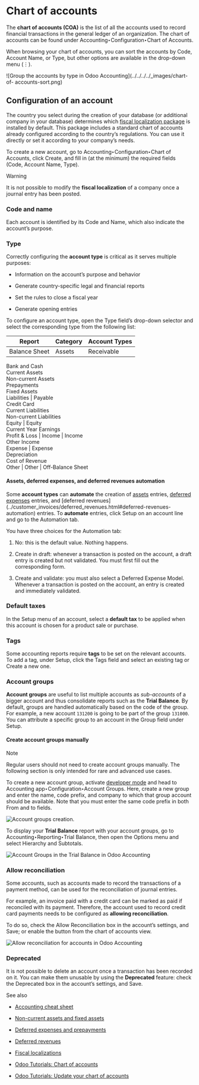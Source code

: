 # Chart of accounts

The **chart of accounts (COA)** is the list of all the accounts used to record
financial transactions in the general ledger of an organization. The chart of
accounts can be found under Accounting‣Configuration‣Chart of Accounts.

When browsing your chart of accounts, you can sort the accounts by Code,
Account Name, or Type, but other options are available in the drop-down menu
(⋮).

![Group the accounts by type in Odoo Accounting](../../../../_images/chart-of-
accounts-sort.png)

## Configuration of an account

The country you select during the creation of your database (or additional
company in your database) determines which [fiscal localization
package](../../fiscal_localizations.html) is installed by default. This
package includes a standard chart of accounts already configured according to
the country’s regulations. You can use it directly or set it according to your
company’s needs.

To create a new account, go to Accounting‣Configuration‣Chart of Accounts,
click Create, and fill in (at the minimum) the required fields (Code, Account
Name, Type).

Warning

It is not possible to modify the **fiscal localization** of a company once a
journal entry has been posted.

### Code and name

Each account is identified by its Code and Name, which also indicate the
account’s purpose.

### Type

Correctly configuring the **account type** is critical as it serves multiple
purposes:

  * Information on the account’s purpose and behavior

  * Generate country-specific legal and financial reports

  * Set the rules to close a fiscal year

  * Generate opening entries

To configure an account type, open the Type field’s drop-down selector and
select the corresponding type from the following list:

Report | Category | Account Types  
---|---|---  
Balance Sheet | Assets | Receivable  
Bank and Cash  
Current Assets  
Non-current Assets  
Prepayments  
Fixed Assets  
Liabilities | Payable  
Credit Card  
Current Liabilities  
Non-current Liabilities  
Equity | Equity  
Current Year Earnings  
Profit & Loss | Income | Income  
Other Income  
Expense | Expense  
Depreciation  
Cost of Revenue  
Other | Other | Off-Balance Sheet  
  
#### Assets, deferred expenses, and deferred revenues automation

Some **account types** can **automate** the creation of
[assets](../vendor_bills/assets.html#assets-automation) entries, [deferred
expenses](../vendor_bills/deferred_expenses.html#deferred-expenses-automation)
entries, and [deferred
revenues](../customer_invoices/deferred_revenues.html#deferred-revenues-
automation) entries. To **automate** entries, click Setup on an account line
and go to the Automation tab.

You have three choices for the Automation tab:

  1. No: this is the default value. Nothing happens.

  2. Create in draft: whenever a transaction is posted on the account, a draft entry is created but not validated. You must first fill out the corresponding form.

  3. Create and validate: you must also select a Deferred Expense Model. Whenever a transaction is posted on the account, an entry is created and immediately validated.

### Default taxes

In the Setup menu of an account, select a **default tax** to be applied when
this account is chosen for a product sale or purchase.

### Tags

Some accounting reports require **tags** to be set on the relevant accounts.
To add a tag, under Setup, click the Tags field and select an existing tag or
Create a new one.

### Account groups

**Account groups** are useful to list multiple accounts as _sub-accounts_ of a
bigger account and thus consolidate reports such as the **Trial Balance**. By
default, groups are handled automatically based on the code of the group. For
example, a new account `131200` is going to be part of the group `131000`. You
can attribute a specific group to an account in the Group field under Setup.

#### Create account groups manually

Note

Regular users should not need to create account groups manually. The following
section is only intended for rare and advanced use cases.

To create a new account group, activate [developer
mode](../../../general/developer_mode.html#developer-mode) and head to
Accounting app‣Configuration‣Account Groups. Here, create a new group and
enter the name, code prefix, and company to which that group account should be
available. Note that you must enter the same code prefix in both From and to
fields.

![Account groups creation.](../../../../_images/account-groups.png)

To display your **Trial Balance** report with your account groups, go to
Accounting‣Reporting‣Trial Balance, then open the Options menu and select
Hierarchy and Subtotals.

![Account Groups in the Trial Balance in Odoo
Accounting](../../../../_images/chart-of-accounts-groups.png)

### Allow reconciliation

Some accounts, such as accounts made to record the transactions of a payment
method, can be used for the reconciliation of journal entries.

For example, an invoice paid with a credit card can be marked as paid if
reconciled with its payment. Therefore, the account used to record credit card
payments needs to be configured as **allowing reconciliation**.

To do so, check the Allow Reconciliation box in the account’s settings, and
Save; or enable the button from the chart of accounts view.

![Allow reconciliation for accounts in Odoo
Accounting](../../../../_images/chart-of-accounts-reconciliation.png)

### Deprecated

It is not possible to delete an account once a transaction has been recorded
on it. You can make them unusable by using the **Deprecated** feature: check
the Deprecated box in the account’s settings, and Save.

See also

  * [Accounting cheat sheet](cheat_sheet.html)

  * [Non-current assets and fixed assets](../vendor_bills/assets.html)

  * [Deferred expenses and prepayments](../vendor_bills/deferred_expenses.html)

  * [Deferred revenues](../customer_invoices/deferred_revenues.html)

  * [Fiscal localizations](../../fiscal_localizations.html)

  * [Odoo Tutorials: Chart of accounts](https://www.odoo.com/slides/slide/chart-of-accounts-1630)

  * [Odoo Tutorials: Update your chart of accounts](https://www.odoo.com/slides/slide/update-your-chart-of-accounts-1658)

